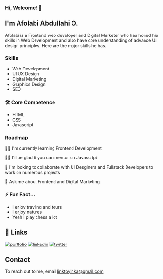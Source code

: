 
### Hi, Welcome! 👋
## I'm Afolabi Abdullahi O.
Afolabi is a Frontend web developer and Digital Marketer who has honed his skills in Web Development and also have core understanding of advance UI design principles. Here are the major skills he has.
### Skills
- Web Development
- UI UX Design
- Digital Marketing
- Graphics Design
- SEO


### 🛠 Core Competence
- HTML
- CSS
- Javascript


### Roadmap
👨‍💻 I'm currently learning Frontend Development

🧑‍🏫 I'll be glad if you can mentor on Javascript

🤝 I'm looking to collaborate with UI Desginers and Fullstack Developers to work on numerous projects

💬 Ask me about Frontend and Digital Marketing

### ⚡️ Fun Fact...
- I enjoy travling and tours 
- I enjoy natures
- Yeah I play chess a lot


## 🔗 Links
[![portfolio](https://img.shields.io/badge/my_portfolio-000?style=for-the-badge&logo=ko-fi&logoColor=white)](https://linktoyinka.netlify.com/)
[![linkedin](https://img.shields.io/badge/linkedin-0A66C2?style=for-the-badge&logo=linkedin&logoColor=white)](https://www.linkedin.com/in-afolabi-abdullahi)
[![twitter](https://img.shields.io/badge/twitter-1DA1F2?style=for-the-badge&logo=twitter&logoColor=white)](https://twitter.com/linktoyinka)




## Contact

To reach out to me, email linktoyinka@gmail.com

<!---
Linktoyinka/Linktoyinka is a ✨ special ✨ repository because its `README.md` (this file) appears on your GitHub profile.
You can click the Preview link to take a look at your changes.
--->

